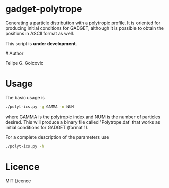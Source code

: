 # gadget-polytrope

Generating a particle distribution with a polytropic profile. 
It is oriented for producing initial conditions for GADGET, although
it is possible to obtain the positions in ASCII format as well.


This script is **under development**.

# Author

Felipe G. Goicovic

# Usage

The basic usage is
```bash
./polyt-ics.py -g GAMMA -n NUM
```
where GAMMA is the polytropic index and NUM is the number of particles desired.
This will produce a binary file called 'Polytrope.dat' that works as initial
conditions for GADGET (format 1).

For a complete description of the parameters use
```bash
./polyt-ics.py -h
```


# Licence 

MIT Licence

